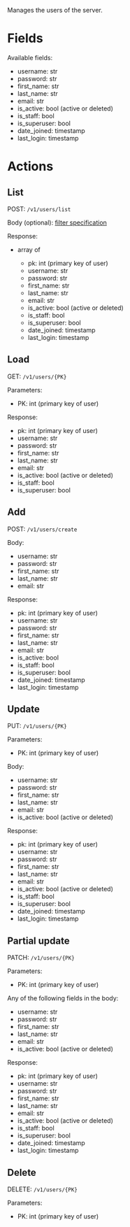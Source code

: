 Manages the users of the server.

# Fields

Available fields:

  * username: str
  * password: str
  * first_name: str
  * last_name: str
  * email: str
  * is_active: bool (active or deleted)
  * is_staff: bool
  * is_superuser: bool
  * date_joined: timestamp
  * last_login: timestamp

# Actions

## List

POST: `/v1/users/list`

Body (optional): [filter specification](filtering.md)
  
Response:

  * array of

    * pk: int (primary key of user)
    * username: str
    * password: str
    * first_name: str
    * last_name: str
    * email: str
    * is_active: bool (active or deleted)
    * is_staff: bool
    * is_superuser: bool
    * date_joined: timestamp
    * last_login: timestamp


## Load

GET: `/v1/users/{PK}`

Parameters:

  * PK: int (primary key of user)
  
Response:

  * pk: int (primary key of user)
  * username: str
  * password: str
  * first_name: str
  * last_name: str
  * email: str
  * is_active: bool (active or deleted)
  * is_staff: bool
  * is_superuser: bool

## Add

POST: `/v1/users/create`

Body:

  * username: str
  * password: str
  * first_name: str
  * last_name: str
  * email: str

Response:

  * pk: int (primary key of user)
  * username: str
  * password: str
  * first_name: str
  * last_name: str
  * email: str
  * is_active: bool
  * is_staff: bool
  * is_superuser: bool
  * date_joined: timestamp
  * last_login: timestamp

## Update

PUT: `/v1/users/{PK}`

Parameters:

  * PK: int (primary key of user)
  
Body: 
 
  * username: str
  * password: str
  * first_name: str
  * last_name: str
  * email: str
  * is_active: bool (active or deleted)

Response:

  * pk: int (primary key of user)
  * username: str
  * password: str
  * first_name: str
  * last_name: str
  * email: str
  * is_active: bool (active or deleted)
  * is_staff: bool
  * is_superuser: bool
  * date_joined: timestamp
  * last_login: timestamp

## Partial update

PATCH: `/v1/users/{PK}`

Parameters:

  * PK: int (primary key of user)

Any of the following fields in the body:

  * username: str
  * password: str
  * first_name: str
  * last_name: str
  * email: str
  * is_active: bool (active or deleted)

Response:

  * pk: int (primary key of user)
  * username: str
  * password: str
  * first_name: str
  * last_name: str
  * email: str
  * is_active: bool (active or deleted)
  * is_staff: bool
  * is_superuser: bool
  * date_joined: timestamp
  * last_login: timestamp


## Delete

DELETE: `/v1/users/{PK}`

Parameters:

  * PK: int (primary key of user)
